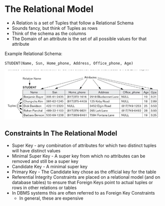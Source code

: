 # The Relational Model

- A Relation is a set of Tuples that follow a Relational Schema
- Sounds fancy, but think of Tuples as rows
- Think of the schema as the columns
- The Domain of an attribute is the set of all possible values for that attribute

Example Relational Schema:

    STUDENT(Name, Ssn, Home_phone, Address, Office_phone, Age)

![Relational Model](images/relational-model.png)

## Constraints In The Relational Model

- Super Key - any combination of attributes for which two distinct tuples will have distinct values
- Minimal Super Key - A super key from which no attributes can be removed and still be a super key
- Candidate Key - A minimal super key
- Primary Key - The Candidate key chose as the official key for the table
- Referential Integrity Constraints are placed on a relational model (and on database tables) to ensure that Foreign Keys point to actual tuples or rows in other relations or tables
- In DBMS systems this are often referred to as Foreign Key Constraints
  - In general, these are expensive
